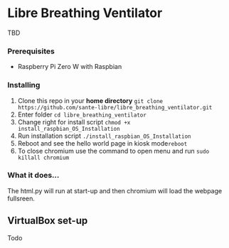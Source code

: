# Libre Breathing Ventilator

TBD

### Prerequisites

* Raspberry Pi Zero W with Raspbian


### Installing

1. Clone this repo in your **home directory** `git clone https://github.com/sante-libre/libre_breathing_ventilator.git`
2. Enter folder `cd libre_breathing_ventilator`
3. Change right for install script `chmod +x install_raspbian_OS_Installation`
4. Run installation script `./install_raspbian_OS_Installation`
5. Reboot and see the hello world page in kiosk mode`reboot`
6. To close chromium use the command to open menu and run `sudo killall chromium`


### What it does... 

The html.py will run at start-up and then chromium will load the webpage fullsreen.


## VirtualBox set-up

Todo